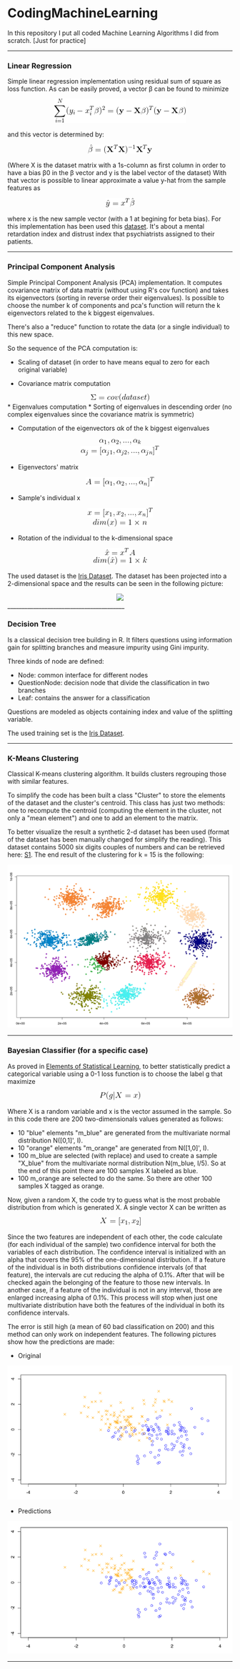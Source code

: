 # CodingMachineLearning
In this repository I put all coded Machine Learning Algorithms I did from scratch. [Just for practice]
____________________

### Linear Regression

Simple linear regression implementation using residual sum of square as loss function. As can be easily proved, a vector β can be found to minimize

<div style="text-align:center"><img src="./readme_pic/rss.gif"/></div>

and this vector is determined by:

<div style="text-align:center"><img src="./readme_pic/beta.gif"/></div>

(Where X is the dataset matrix with a 1s-column as first column in order to have a bias β0 in the β vector and y is the label vector of the dataset)
With that vector is possible to linear approximate a value y-hat from the sample features as

<div style="text-align:center"><img src="./readme_pic/yhat.gif"/></div>

where x is the new sample vector (with a 1 at begining for beta bias).
For this implementation has been used this [dataset](http://people.sc.fsu.edu/~jburkardt/datasets/regression/x07.txt). It's about a mental retardation index and distrust index that psychiatrists assigned to their patients.

_________________________________________

### Principal Component Analysis

Simple Principal Component Analysis (PCA) implementation. It computes covariance matrix of data matrix (without using R's cov function) and takes its eigenvectors (sorting in reverse order their eigenvalues). Is possible to choose the number k of components  and pca's function will return the k eigenvectors related to the k biggest eigenvalues.

There's also a "reduce" function to rotate the data (or a single individual) to this new space.

So the sequence of the PCA computation is:

* Scaling of dataset (in order to have means equal to zero for each original variable)

* Covariance matrix computation

<div style="text-align:center"><img src="./readme_pic/cov.gif"/></div>
* Eigenvalues computation
* Sorting of eigenvalues in descending order (no complex eigenvalues since the covariance matrix is symmetric)

*  Computation of the eigenvectors αk of the k biggest eigenvalues

<div style="text-align:center"><img src="./readme_pic/alphas.gif"/></div>


<div style="text-align:center"><img src="./readme_pic/alpha.gif"/></div>

* Eigenvectors' matrix

<div style="text-align:center"><img src="./readme_pic/alpha_matrix.gif"/></div>

* Sample's individual x

<div style="text-align:center"><img src="./readme_pic/individual.gif"/></div>
<div style="text-align:center"><img src="./readme_pic/ordim.gif"/></div>

* Rotation of the individual to the k-dimensional space

<div style="text-align:center"><img src="./readme_pic/rotation.gif"/></div>
<div style="text-align:center"><img src="./readme_pic/rotationdim.gif"/></div>


The used dataset is the [Iris Dataset](https://archive.ics.uci.edu/ml/datasets/iris). The dataset has been projected into a 2-dimensional space and the results can be seen in the following picture:

<div style="text-align:center"><img src="./readme_pic/pca.png"/></div>
_________________________________________

### Decision Tree
Is a classical decision tree building in R. It filters questions using information gain for splitting branches and measure  impurity using Gini impurity.

Three kinds of node are defined:
* Node: common interface for different nodes
* QuestionNode: decision node that divide the classification in two branches
* Leaf: contains the answer for a classification

Questions are modeled as objects containing index and value of the splitting variable. 

The used training set is the [Iris Dataset](https://archive.ics.uci.edu/ml/datasets/iris).
&nbsp;
_________________________

### K-Means Clustering
Classical K-means clustering algorithm. It builds clusters regrouping those with similar features. 

To simplify the code has been built a class "Cluster" to store the elements of the dataset and the cluster's centroid. This class has just two methods: one to recompute the centroid (computing the element in the cluster, not only a "mean element") and one to add an element to the matrix.

To better visualize the result a synthetic 2-d dataset has been used (format of the dataset has been manually changed for simplify the reading). This dataset contains 5000 six digits couples of numbers and can be retrieved here: [S1](https://cs.joensuu.fi/sipu/datasets/).
The end result of the clustering for k = 15 is the following:

<div style="text-align:center"><img src="./readme_pic/clustering.png"/></div>

___________________________

### Bayesian Classifier (for a specific case)
As proved in [Elements of Statistical Learning](https://www.amazon.com/Elements-Statistical-Learning-Prediction-Statistics/dp/0387848576/ref=pd_lpo_sbs_14_img_0?_encoding=UTF8&psc=1&refRID=DAQ91A4V0TX92WAGKW1Y), to better statistically predict a categorical variable using a 0-1 loss function is to choose the label g that maximize 

<div style="text-align:center"><img src="./readme_pic/pgx.gif"/></div>

Where X is a random variable and x is the vector assumed in the sample.
So in this code there are 200 two-dimensionals values generated as follows:
* 10 "blue" elements "m_blue" are generated from the multivariate normal distribution N([0,1]', I).
* 10 "orange" elements "m_orange" are generated from N([1,0]', I).
* 100 m_blue are selected (with replace) and used to create a sample "X_blue" from the multivariate normal distribution N(m_blue, I/5). So at the end of this point there are 100 samples X labeled as blue.
* 100 m_orange are selected to do the same. So there are other 100 samples X tagged as orange.

Now, given a random X, the code try to guess what is the most probable distribution from which is generated X.
A single vector X can be written as 

<div style="text-align:center"><img src="./readme_pic/x.gif"/></div>

Since the two features are independent of each other, the code calculate (for each individual of the sample) two confidence interval for both the variables of each distribution. The confidence interval is initialized with an alpha that covers the 95% of the one-dimensional distribution. If a feature of the individual is in both distributions confidence intervals (of that feature), the intervals are cut reducing the alpha of 0.1%. After that will be checked again the belonging of the feature to those new intervals. In another case, if a feature of the individual is not in any interval, those are enlarged increasing alpha of 0.1%. This process will stop when just one multivariate distribution have both the features of the individual in both its confidence intervals. 

The error is still high (a mean of 60 bad classification on 200) and this method can only work on independent features.
The following pictures show how the predictions are made:

* Original

<div style="text-align:center"><img src="./readme_pic/original_bayes.png"/></div>

* Predictions
<div style="text-align:center"><img src="./readme_pic/forecast_bayes.png"/></div>

_______________________________________

















